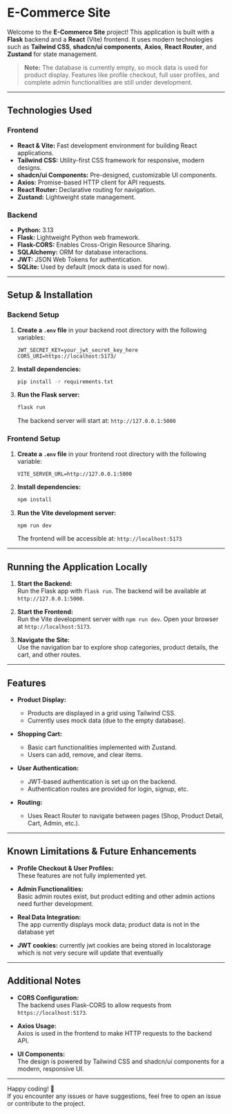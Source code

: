 # E-Commerce Site

Welcome to the **E-Commerce Site** project! This application is built with a **Flask** backend and a **React** (Vite) frontend. It uses modern technologies such as **Tailwind CSS**, **shadcn/ui components**, **Axios**, **React Router**, and **Zustand** for state management.

> **Note:** The database is currently empty, so mock data is used for product display. Features like profile checkout, full user profiles, and complete admin functionalities are still under development.

---

## Technologies Used

### Frontend
- **React & Vite:** Fast development environment for building React applications.
- **Tailwind CSS:** Utility-first CSS framework for responsive, modern designs.
- **shadcn/ui Components:** Pre-designed, customizable UI components.
- **Axios:** Promise-based HTTP client for API requests.
- **React Router:** Declarative routing for navigation.
- **Zustand:** Lightweight state management.

### Backend
- **Python:** 3.13  
- **Flask:** Lightweight Python web framework.
- **Flask-CORS:** Enables Cross-Origin Resource Sharing.
- **SQLAlchemy:** ORM for database interactions.
- **JWT:** JSON Web Tokens for authentication.
- **SQLite:** Used by default (mock data is used for now).

---

## Setup & Installation

### Backend Setup

1. **Create a `.env` file** in your backend root directory with the following variables:

    ```env
    JWT_SECRET_KEY=your_jwt_secret_key_here
    CORS_URI=https://localhost:5173/
    ```

2. **Install dependencies:**

    ```bash
    pip install -r requirements.txt
    ```

3. **Run the Flask server:**

    ```bash
    flask run
    ```

   The backend server will start at: `http://127.0.0.1:5000`

### Frontend Setup

1. **Create a `.env` file** in your frontend root directory with the following variable:

    ```env
    VITE_SERVER_URL=http://127.0.0.1:5000
    ```

2. **Install dependencies:**

    ```bash
    npm install
    ```

3. **Run the Vite development server:**

    ```bash
    npm run dev
    ```

   The frontend will be accessible at: `http://localhost:5173`

---

## Running the Application Locally

1. **Start the Backend:**  
   Run the Flask app with `flask run`. The backend will be available at `http://127.0.0.1:5000`.

2. **Start the Frontend:**  
   Run the Vite development server with `npm run dev`. Open your browser at `http://localhost:5173`.

3. **Navigate the Site:**  
   Use the navigation bar to explore shop categories, product details, the cart, and other routes.

---

## Features

- **Product Display:**  
  - Products are displayed in a grid using Tailwind CSS.
  - Currently uses mock data (due to the empty database).

- **Shopping Cart:**  
  - Basic cart functionalities implemented with Zustand.
  - Users can add, remove, and clear items.

- **User Authentication:**  
  - JWT-based authentication is set up on the backend.
  - Authentication routes are provided for login, signup, etc.

- **Routing:**  
  - Uses React Router to navigate between pages (Shop, Product Detail, Cart, Admin, etc.).

---

## Known Limitations & Future Enhancements

- **Profile Checkout & User Profiles:**  
  These features are not fully implemented yet.

- **Admin Functionalities:**  
  Basic admin routes exist, but product editing and other admin actions need further development.

- **Real Data Integration:**  
  The app currently displays mock data; product data is not in the database yet
- **JWT cookies:**
   currently jwt cookies are being stored in localstorage which is not very secure will update that eventually
---

## Additional Notes

- **CORS Configuration:**  
  The backend uses Flask-CORS to allow requests from `https://localhost:5173`.

- **Axios Usage:**  
  Axios is used in the frontend to make HTTP requests to the backend API.

- **UI Components:**  
  The design is powered by Tailwind CSS and shadcn/ui components for a modern, responsive UI.

---

Happy coding! 🚀  
If you encounter any issues or have suggestions, feel free to open an issue or contribute to the project.
